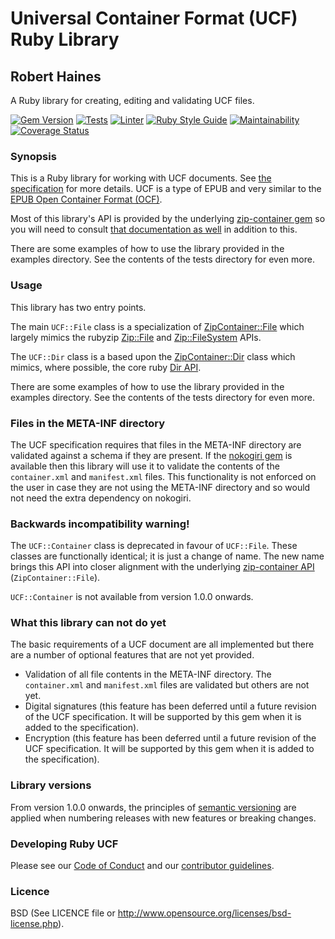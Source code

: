 # Universal Container Format (UCF) Ruby Library
## Robert Haines

A Ruby library for creating, editing and validating UCF files.

[![Gem Version](https://badge.fury.io/rb/ucf.svg)](https://badge.fury.io/rb/ucf)
[![Tests](https://github.com/hainesr/ruby-ucf/actions/workflows/tests.yml/badge.svg)](https://github.com/hainesr/ruby-ucf/actions/workflows/tests.yml)
[![Linter](https://github.com/hainesr/ruby-ucf/actions/workflows/lint.yml/badge.svg)](https://github.com/hainesr/ruby-ucf/actions/workflows/lint.yml)
[![Ruby Style Guide](https://img.shields.io/badge/code_style-rubocop-brightgreen.svg)](https://github.com/rubocop/rubocop)
[![Maintainability](https://api.codeclimate.com/v1/badges/feb6586086c0151adadd/maintainability)](https://codeclimate.com/github/hainesr/ruby-ucf/maintainability)
[![Coverage Status](https://coveralls.io/repos/github/hainesr/ruby-ucf/badge.svg)](https://coveralls.io/github/hainesr/ruby-ucf)

### Synopsis

This is a Ruby library for working with UCF documents. See [the specification](https://learn.adobe.com/wiki/display/PDFNAV/Universal+Container+Format) for more details. UCF is a type of EPUB and very similar to the [EPUB Open Container Format (OCF)](http://www.idpf.org/epub/30/spec/epub30-ocf.html).

Most of this library's API is provided by the underlying [zip-container gem](https://rubygems.org/gems/zip-container) so you will need to consult [that documentation as well](http://mygrid.github.io/ruby-zip-container/) in addition to this.

There are some examples of how to use the library provided in the examples directory. See the contents of the tests directory for even more.

### Usage

This library has two entry points.

The main `UCF::File` class is a specialization of [ZipContainer::File](http://mygrid.github.io/ruby-zip-container/3.0.0/ZipContainer/File.html) which largely mimics the rubyzip [Zip::File](http://www.rubydoc.info/gems/rubyzip/1.1.6/Zip/File) and [Zip::FileSystem](http://www.rubydoc.info/gems/rubyzip/1.1.6/Zip/FileSystem) APIs.

The `UCF::Dir` class is a based upon the [ZipContainer::Dir](http://mygrid.github.io/ruby-zip-container/3.0.0/ZipContainer/Dir.html) class which mimics, where possible, the core ruby [Dir API](http://ruby-doc.org/core-1.9.3/Dir.html).

There are some examples of how to use the library provided in the examples directory. See the contents of the tests directory for even more.

### Files in the META-INF directory

The UCF specification requires that files in the META-INF directory are validated against a schema if they are present. If the [nokogiri gem](https://rubygems.org/gems/nokogiri) is available then this library will use it to validate the contents of the `container.xml` and `manifest.xml` files. This functionality is not enforced on the user in case they are not using the META-INF directory and so would not need the extra dependency on nokogiri.

### Backwards incompatibility warning!

The `UCF::Container` class is deprecated in favour of `UCF::File`. These classes are functionally identical; it is just a change of name. The new name brings this API into closer alignment with the underlying [zip-container API](http://mygrid.github.io/ruby-zip-container/) (`ZipContainer::File`).

`UCF::Container` is not available from version 1.0.0 onwards.

### What this library can not do yet

The basic requirements of a UCF document are all implemented but there are a number of optional features that are not yet provided.

* Validation of all file contents in the META-INF directory. The `container.xml` and `manifest.xml` files are validated but others are not yet.
* Digital signatures (this feature has been deferred until a future revision of the UCF specification. It will be supported by this gem when it is added to the specification).
* Encryption (this feature has been deferred until a future revision of the UCF specification. It will be supported by this gem when it is added to the  specification).

### Library versions

From version 1.0.0 onwards, the principles of [semantic versioning](https://semver.org/) are applied when numbering releases with new features or breaking changes.

### Developing Ruby UCF

Please see our [Code of Conduct](https://github.com/hainesr/ruby-ucf/blob/main/CODE_OF_CONDUCT.md) and our [contributor guidelines](https://github.com/hainesr/ruby-ucf/blob/main/CONTRIBUTING.md).

### Licence

BSD (See LICENCE file or http://www.opensource.org/licenses/bsd-license.php).
